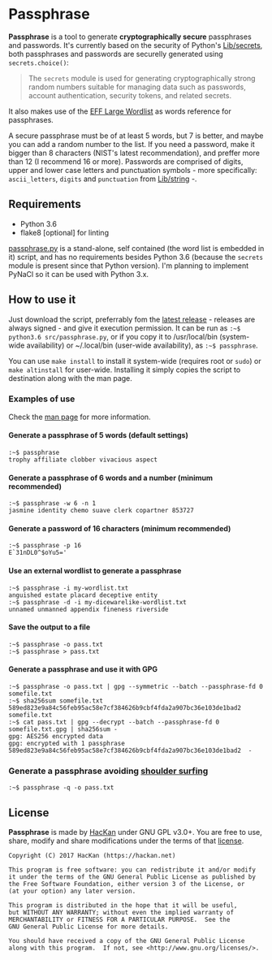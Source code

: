 # Passphrase

**Passphrase** is a tool to generate **cryptographically secure** passphrases and passwords. It's currently based on the security of Python's [Lib/secrets](https://docs.python.org/3/library/secrets.html#module-secrets), both passphrases and passwords are securelly generated using `secrets.choice()`:

> The `secrets` module is used for generating cryptographically strong random numbers suitable for managing data such as passwords, account authentication, security tokens, and related secrets.

It also makes use of the [EFF Large Wordlist](https://www.eff.org/es/document/passphrase-wordlists) as words reference for passphrases.

A secure passphrase must be of at least 5 words, but 7 is better, and maybe you can add a random number to the list. If you need a password, make it bigger than 8 characters (NIST's latest recommendation), and preffer more than 12 (I recommend 16 or more). Passwords are comprised of digits, upper and lower case letters and punctuation symbols - more specifically: `ascii_letters`, `digits` and `punctuation` from [Lib/string](https://docs.python.org/3.6/library/string.html#string-constants) -.

## Requirements

* Python 3.6
* flake8 [optional] for linting

[passphrase.py](/src/passphrase.py) is a stand-alone, self contained (the word list is embedded in it) script, and has no requirements besides Python 3.6 (because the `secrets` module is present since that Python version). I'm planning to implement PyNaCl so it can be used with Python 3.x.

## How to use it

Just download the script, preferrably fom the [latest release](/releases/latest) - releases are always signed - and give it execution permission. It can be run as `:~$ python3.6 src/passphrase.py`, or if you copy it to /usr/local/bin (system-wide availability) or ~/.local/bin (user-wide availability), as `:~$ passphrase`.

You can use `make install` to install it system-wide (requires root or `sudo`) or `make altinstall` for user-wide. Installing it simply copies the script to destination along with the man page.

### Examples of use

Check the [man page](man/passphrase.md) for more information.

#### Generate a passphrase of 5 words (default settings)

```
:~$ passphrase
trophy affiliate clobber vivacious aspect
```

#### Generate a passphrase of 6 words and a number (minimum recommended)

```
:~$ passphrase -w 6 -n 1
jasmine identity chemo suave clerk copartner 853727
```

#### Generate a password of 16 characters (minimum recommended)

```
:~$ passphrase -p 16
E`31nDL0^$oYu5='
```

#### Use an external wordlist to generate a passphrase

```
:~$ passphrase -i my-wordlist.txt
anguished estate placard deceptive entity
:~$ passphrase -d -i my-dicewarelike-wordlist.txt
unnamed unmanned appendix fineness riverside
```

#### Save the output to a file

```
:~$ passphrase -o pass.txt
:~$ passphrase > pass.txt
```

#### Generate a passphrase and use it with GPG

```
:~$ passphrase -o pass.txt | gpg --symmetric --batch --passphrase-fd 0 somefile.txt
:~$ sha256sum somefile.txt
589ed823e9a84c56feb95ac58e7cf384626b9cbf4fda2a907bc36e103de1bad2  somefile.txt
:~$ cat pass.txt | gpg --decrypt --batch --passphrase-fd 0 somefile.txt.gpg | sha256sum -
gpg: AES256 encrypted data
gpg: encrypted with 1 passphrase
589ed823e9a84c56feb95ac58e7cf384626b9cbf4fda2a907bc36e103de1bad2  -
```

### Generate a passphrase avoiding [shoulder surfing](https://en.wikipedia.org/wiki/Shoulder_surfing_(computer_security))

```
:~$ passphrase -q -o pass.txt
```

## License

**Passphrase** is made by [HacKan](https://hackan.net) under GNU GPL v3.0+. You are free to use, share, modify and share modifications under the terms of that [license](LICENSE).

    Copyright (C) 2017 HacKan (https://hackan.net)

    This program is free software: you can redistribute it and/or modify
    it under the terms of the GNU General Public License as published by
    the Free Software Foundation, either version 3 of the License, or
    (at your option) any later version.

    This program is distributed in the hope that it will be useful,
    but WITHOUT ANY WARRANTY; without even the implied warranty of
    MERCHANTABILITY or FITNESS FOR A PARTICULAR PURPOSE.  See the
    GNU General Public License for more details.

    You should have received a copy of the GNU General Public License
    along with this program.  If not, see <http://www.gnu.org/licenses/>.

